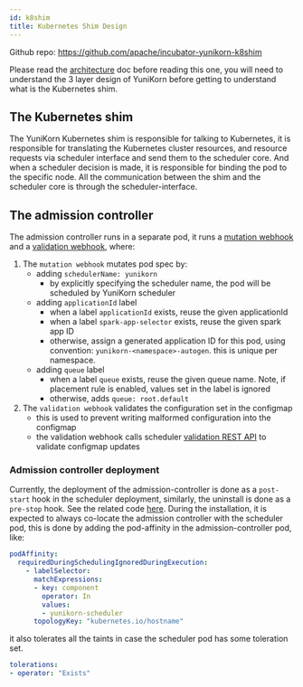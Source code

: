 ```yaml
---
id: k8shim
title: Kubernetes Shim Design
---
```


<!--
Licensed to the Apache Software Foundation (ASF) under one
or more contributor license agreements.  See the NOTICE file
distributed with this work for additional information
regarding copyright ownership.  The ASF licenses this file
to you under the Apache License, Version 2.0 (the
"License"); you may not use this file except in compliance
with the License.  You may obtain a copy of the License at

  http://www.apache.org/licenses/LICENSE-2.0

Unless required by applicable law or agreed to in writing,
software distributed under the License is distributed on an
"AS IS" BASIS, WITHOUT WARRANTIES OR CONDITIONS OF ANY
KIND, either express or implied.  See the License for the
specific language governing permissions and limitations
under the License.
-->

Github repo: https://github.com/apache/incubator-yunikorn-k8shim

Please read the [architecture](architecture.md) doc before reading this one, you will need to understand
the 3 layer design of YuniKorn before getting to understand what is the Kubernetes shim.

## The Kubernetes shim

The YuniKorn Kubernetes shim is responsible for talking to Kubernetes, it is responsible for translating the Kubernetes
cluster resources, and resource requests via scheduler interface and send them to the scheduler core.
And when a scheduler decision is made, it is responsible for binding the pod to the specific node. All the communication
between the shim and the scheduler core is through the scheduler-interface.

## The admission controller

The admission controller runs in a separate pod, it runs a
[mutation webhook](https://kubernetes.io/docs/reference/access-authn-authz/admission-controllers/#validatingadmissionwebhook)
and a [validation webhook](https://kubernetes.io/docs/reference/access-authn-authz/admission-controllers/#validatingadmissionwebhook), where:

1. The `mutation webhook` mutates pod spec by:
   - adding `schedulerName: yunikorn`
     - by explicitly specifying the scheduler name, the pod will be scheduled by YuniKorn scheduler
   - adding `applicationId` label
     - when a label `applicationId` exists, reuse the given applicationId
     - when a label `spark-app-selector` exists, reuse the given spark app ID
     - otherwise, assign a generated application ID for this pod, using convention: `yunikorn-<namespace>-autogen`. this is unique per namespace. 
   - adding `queue` label
     - when a label `queue` exists, reuse the given queue name. Note, if placement rule is enabled, values set in the label is ignored
     - otherwise, adds `queue: root.default`
2. The `validation webhook` validates the configuration set in the configmap
   - this is used to prevent writing malformed configuration into the configmap
   - the validation webhook calls scheduler [validation REST API](api/scheduler.md#configuration-validation) to validate configmap updates

### Admission controller deployment

Currently, the deployment of the admission-controller is done as a `post-start` hook in the scheduler deployment, similarly, the
uninstall is done as a `pre-stop` hook. See the related code [here](https://github.com/apache/incubator-yunikorn-release/blob/56e580af24ed3433e7d73d9ea556b19ad7b74337/helm-charts/yunikorn/templates/deployment.yaml#L80-L85).
During the installation, it is expected to always co-locate the admission controller with the scheduler pod, this is done
by adding the pod-affinity in the admission-controller pod, like:

```yaml
podAffinity:
  requiredDuringSchedulingIgnoredDuringExecution:
    - labelSelector:
      matchExpressions:
      - key: component
        operator: In
        values:
        - yunikorn-scheduler
      topologyKey: "kubernetes.io/hostname"
```

it also tolerates all the taints in case the scheduler pod has some toleration set.

```yaml
tolerations:
- operator: "Exists"
```


